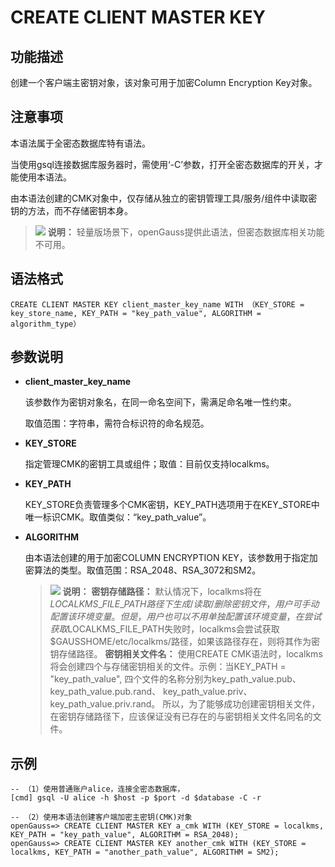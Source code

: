 # CREATE CLIENT MASTER KEY<a name="ZH-CN_TOPIC_0294528088"></a>

## 功能描述<a name="section1163224811518"></a>

创建一个客户端主密钥对象，该对象可用于加密Column Encryption Key对象。

## 注意事项<a name="zh-cn_topic_0059777586_s0bb17f15d73a4d978ef028b2686e0f7a"></a>

本语法属于全密态数据库特有语法。

当使用gsql连接数据库服务器时，需使用‘-C’参数，打开全密态数据库的开关，才能使用本语法。

由本语法创建的CMK对象中，仅存储从独立的密钥管理工具/服务/组件中读取密钥的方法，而不存储密钥本身。

>![](public_sys-resources/icon-note.gif) **说明：** 
>轻量版场景下，openGauss提供此语法，但密态数据库相关功能不可用。

## 语法格式<a name="zh-cn_topic_0059777586_sa46c661c13834b8389614f75e47a3efa"></a>

```
CREATE CLIENT MASTER KEY client_master_key_name WITH （KEY_STORE = key_store_name, KEY_PATH = "key_path_value", ALGORITHM = algorithm_type）
```

## 参数说明<a name="section2852173114389"></a>

-   **client\_master\_key\_name**

    该参数作为密钥对象名，在同一命名空间下，需满足命名唯一性约束。

    取值范围：字符串，需符合标识符的命名规范。

-   **KEY\_STORE**

    指定管理CMK的密钥工具或组件；取值：目前仅支持localkms。

-   **KEY\_PATH**

    KEY\_STORE负责管理多个CMK密钥，KEY\_PATH选项用于在KEY\_STORE中唯一标识CMK。取值类似：“key\_path\_value”。

-   **ALGORITHM**

    由本语法创建的用于加密COLUMN ENCRYPTION KEY，该参数用于指定加密算法的类型。取值范围：RSA\_2048、RSA\_3072和SM2。

    >![](public_sys-resources/icon-note.gif) **说明：** 
    >**密钥存储路径：** 默认情况下，localkms将在$LOCALKMS\_FILE\_PATH路径下生成/读取/删除密钥文件，用户可手动配置该环境变量。但是，用户也可以不用单独配置该环境变量，在尝试获取$LOCALKMS\_FILE\_PATH失败时，localkms会尝试获取$GAUSSHOME/etc/localkms/路径，如果该路径存在，则将其作为密钥存储路径。
    >**密钥相关文件名：** 使用CREATE CMK语法时，localkms将会创建四个与存储密钥相关的文件。示例：当KEY\_PATH = "key\_path\_value", 四个文件的名称分别为key\_path\_value.pub、key\_path\_value.pub.rand、 key\_path\_value.priv、 key\_path\_value.priv.rand。
    >所以，为了能够成功创建密钥相关文件，在密钥存储路径下，应该保证没有已存在的与密钥相关文件名同名的文件。


## 示例<a name="section7854941155112"></a>

```
-- （1）使用普通账户alice，连接全密态数据库，
[cmd] gsql -U alice -h $host -p $port -d $database -C -r

-- （2）使用本语法创建客户端加密主密钥(CMK)对象
openGauss=> CREATE CLIENT MASTER KEY a_cmk WITH (KEY_STORE = localkms, KEY_PATH = "key_path_value", ALGORITHM = RSA_2048);
openGauss=> CREATE CLIENT MASTER KEY another_cmk WITH (KEY_STORE = localkms, KEY_PATH = "another_path_value", ALGORITHM = SM2);
```

